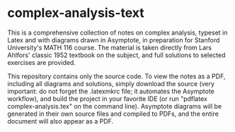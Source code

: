 # complex-analysis-text
This is a comprehensive collection of notes on complex analysis, typeset in Latex and with diagrams drawn in Asymptote, in preparation for Stanford University's MATH 116 course. The material is taken directly from Lars Ahlfors' classic 1952 textbook on the subject, and full solutions to selected exercises are provided.

This repository contains only the source code. To view the notes as a PDF, including all diagrams and solutions, simply download the source (very important: do not forget the .latexmkrc file; it automates the Asymptote workflow), and build the project in your favorite IDE (or run "pdflatex complex-analysis.tex" on the command line). Asymptote diagrams will be generated in their own source files and compiled to PDFs, and the entire document will also appear as a PDF.
